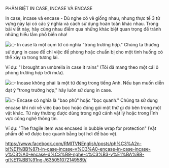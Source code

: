PHÂN BIỆT IN CASE, INCASE VÀ ENCASE

In case, incase và encase - Dù nghe có vẻ giống nhau, nhưng thực tế 3 từ vựng này lại có các ý nghĩa và cách sử dụng hoàn toàn khác nhau. Trong bài viết này, hãy cùng nhau điểm qua những khác biệt quan trọng để tránh những hiểu lầm phổ biến nha!

![👉](https://static.xx.fbcdn.net/images/emoji.php/v9/t51/1/16/1f449.png) In case là một cụm từ có nghĩa "trong trường hợp." Chúng ta thường sử dụng in case để chỉ việc đề phòng hoặc chuẩn bị cho một tình huống có thể xảy ra trong tương lai.

Ví dụ: "I brought an umbrella in case it rains" (Tôi đã mang theo một cái ô phòng trường hợp trời mưa).

![👉](https://static.xx.fbcdn.net/images/emoji.php/v9/t51/1/16/1f449.png) Incase không phải là một từ đúng trong tiếng Anh. Nếu bạn muốn diễn đạt ý "trong trường hợp," hãy luôn sử dụng in case.

![👉](https://static.xx.fbcdn.net/images/emoji.php/v9/t51/1/16/1f449.png) Encase có nghĩa là "bao phủ" hoặc "bọc quanh." Chúng ta sử dụng encase khi nói về việc bao bọc hoặc đóng gói một thứ gì đó bên trong một vật khác. Từ này thường được dùng trong ngữ cảnh vật lý hoặc trong lĩnh vực công nghệ thông tin.

Ví dụ: "The fragile item was encased in bubble wrap for protection" (Vật phẩm dễ vỡ được bọc quanh bằng bọt hơi để bảo vệ).


https://www.facebook.com/RMITVNEnglish/posts/ph%C3%A2n-bi%E1%BB%87t-in-case-incase-v%C3%A0-encase-in-case-incase-v%C3%A0-encase-d%C3%B9-nghe-c%C3%B3-v%E1%BA%BB-gi%E1%BB%91ng-/635051072149589/